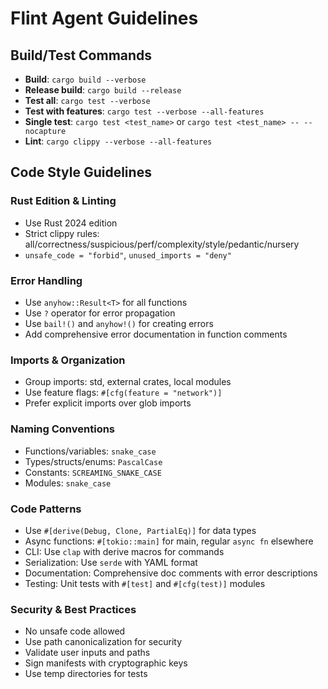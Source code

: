 # Flint Agent Guidelines

## Build/Test Commands
- **Build**: `cargo build --verbose`
- **Release build**: `cargo build --release`
- **Test all**: `cargo test --verbose`
- **Test with features**: `cargo test --verbose --all-features`
- **Single test**: `cargo test <test_name>` or `cargo test <test_name> -- --nocapture`
- **Lint**: `cargo clippy --verbose --all-features`

## Code Style Guidelines

### Rust Edition & Linting
- Use Rust 2024 edition
- Strict clippy rules: all/correctness/suspicious/perf/complexity/style/pedantic/nursery
- `unsafe_code = "forbid"`, `unused_imports = "deny"`

### Error Handling
- Use `anyhow::Result<T>` for all functions
- Use `?` operator for error propagation
- Use `bail!()` and `anyhow!()` for creating errors
- Add comprehensive error documentation in function comments

### Imports & Organization
- Group imports: std, external crates, local modules
- Use feature flags: `#[cfg(feature = "network")]`
- Prefer explicit imports over glob imports

### Naming Conventions
- Functions/variables: `snake_case`
- Types/structs/enums: `PascalCase`
- Constants: `SCREAMING_SNAKE_CASE`
- Modules: `snake_case`

### Code Patterns
- Use `#[derive(Debug, Clone, PartialEq)]` for data types
- Async functions: `#[tokio::main]` for main, regular `async fn` elsewhere
- CLI: Use `clap` with derive macros for commands
- Serialization: Use `serde` with YAML format
- Documentation: Comprehensive doc comments with error descriptions
- Testing: Unit tests with `#[test]` and `#[cfg(test)]` modules

### Security & Best Practices
- No unsafe code allowed
- Use path canonicalization for security
- Validate user inputs and paths
- Sign manifests with cryptographic keys
- Use temp directories for tests